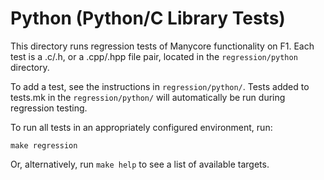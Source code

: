 # Python (Python/C Library Tests)

This directory runs regression tests of Manycore
functionality on F1. Each test is a .c/.h, or a .cpp/.hpp file pair,
located in the `regression/python` directory.

To add a test, see the instructions in `regression/python/`. Tests
added to tests.mk in the `regression/python/` will automatically
be run during regression testing.

To run all tests in an appropriately configured environment, run:

```make regression``` 

Or, alternatively, run `make help` to see a list of available targets.
